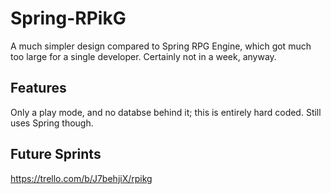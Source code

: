 # Spring-RPikG
A much simpler design compared to Spring RPG Engine, which got much too large for a single developer. Certainly not in a week, anyway.

## Features
Only a play mode, and no databse behind it; this is entirely hard coded. Still uses Spring though.

## Future Sprints
https://trello.com/b/J7behjiX/rpikg
